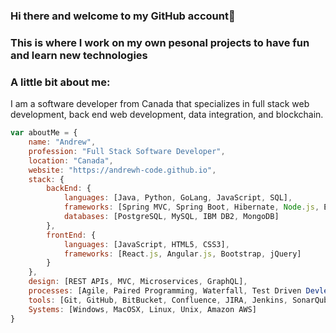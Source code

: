 ### Hi there and welcome to my GitHub account👋

### This is where I work on my own pesonal projects to have fun and learn new technologies

### A little bit about me:
I am a software developer from Canada that specializes in full stack web development, back end web development, data integration, and blockchain.


```javascript
var aboutMe = {
    name: "Andrew",
    profession: "Full Stack Software Developer",
    location: "Canada",
    website: "https://andrewh-code.github.io",
    stack: {
        backEnd: {
            languages: [Java, Python, GoLang, JavaScript, SQL],
            frameworks: [Spring MVC, Spring Boot, Hibernate, Node.js, Express.js, Flask, SQLAlchemy],
            databases: [PostgreSQL, MySQL, IBM DB2, MongoDB]
        },
        frontEnd: {
            languages: [JavaScript, HTML5, CSS3],
            frameworks: [React.js, Angular.js, Bootstrap, jQuery]
        }
    },
    design: [REST APIs, MVC, Microservices, GraphQL],
    processes: [Agile, Paired Programming, Waterfall, Test Driven Devleopment (TDD), Business Driven Development (BDD), SDLC],
    tools: [Git, GitHub, BitBucket, Confluence, JIRA, Jenkins, SonarQube, Docker],
    Systems: [Windows, MacOSX, Linux, Unix, Amazon AWS]
}
```
<!--
### Skills
| Front End  | Back End | Languages | Databases | Systems |
| ------------- | ------------- | ------------ | ------------- | ------------- |
| React      | Spring (MVC)     | Java | PostgreSQL | Windows
| Angular    | Hibernate     | Python | IBM DB2 | Linux/Unix
| JavaScript (ES6) | Flask     | GoLang | Oracle MySQL | MacOSX
| HTML/HTML5 | SQLAlchemy | JavaScript | MongoDB | Amazon AWS
| CSS/CSS3   | Node.js | | | 
| Bootstrap  | Express.js | | |
-->
<!--
**andrewh-code/andrewh-code** is a ✨ _special_ ✨ repository because its `README.md` (this file) appears on your GitHub profile.

Here are some ideas to get you started:

- 🔭 I’m currently working on ...
- 🌱 I’m currently learning ...
- 👯 I’m looking to collaborate on ...
- 🤔 I’m looking for help with ...
- 💬 Ask me about ...
- 📫 How to reach me: ...
- 😄 Pronouns: ...
- ⚡ Fun fact: ...
-->
